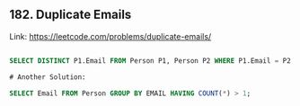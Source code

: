 ## 182. Duplicate Emails
Link: https://leetcode.com/problems/duplicate-emails/

```sql

SELECT DISTINCT P1.Email FROM Person P1, Person P2 WHERE P1.Email = P2.Email and P1.id != P2.id;

# Another Solution:

SELECT Email FROM Person GROUP BY EMAIL HAVING COUNT(*) > 1;

```